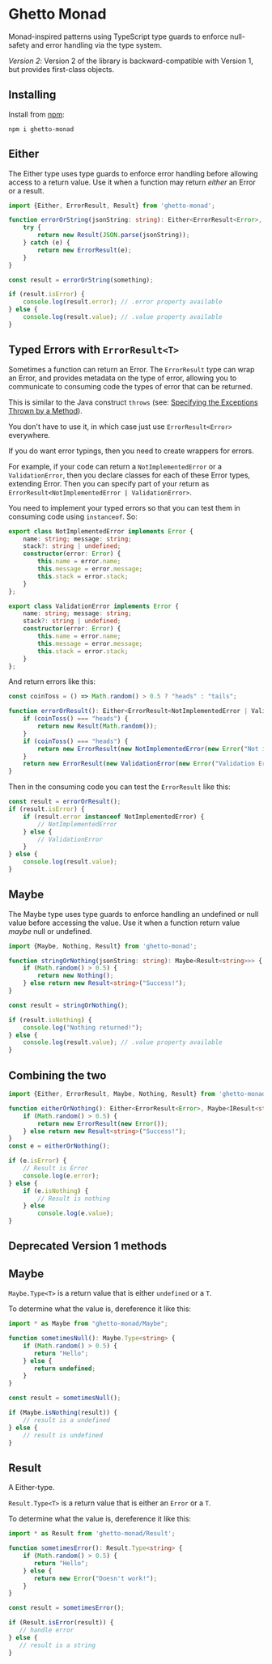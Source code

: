 # Ghetto Monad

Monad-inspired patterns using TypeScript type guards to enforce null-safety and error handling via the type system.

_Version 2_: Version 2 of the library is backward-compatible with Version 1, but provides first-class objects.

## Installing

Install from [npm](https://www.npmjs.com/package/ghetto-monad):

```
npm i ghetto-monad
```

## Either

The Either type uses type guards to enforce error handling before allowing access to a return value. Use it when a function may return _either_ an Error or a result.

```typescript
import {Either, ErrorResult, Result} from 'ghetto-monad';

function errorOrString(jsonString: string): Either<ErrorResult<Error>, Result<object>> {
    try {
        return new Result(JSON.parse(jsonString));
    } catch (e) {
        return new ErrorResult(e);
    }
}

const result = errorOrString(something);

if (result.isError) {
    console.log(result.error); // .error property available
} else {
    console.log(result.value); // .value property available
}
```

## Typed Errors with `ErrorResult<T>`

Sometimes a function can return an Error. The `ErrorResult` type can wrap an Error, and provides metadata on the type of error, allowing you to communicate to consuming code the types of error that can be returned.

This is similar to the Java construct `throws` (see: [Specifying the Exceptions Thrown by a Method](https://docs.oracle.com/javase/tutorial/essential/exceptions/declaring.html)).

You don't have to use it, in which case just use `ErrorResult<Error>` everywhere.

If you do want error typings, then you need to create wrappers for errors.

For example, if your code can return a `NotImplementedError` or a `ValidationError`, then you declare classes for each of these Error types, extending Error. Then you can specify part of your return as `ErrorResult<NotImplementedError | ValidationError>`.

You need to implement your typed errors so that you can test them in consuming code using `instanceof`. So:

```typescript
export class NotImplementedError implements Error {
	name: string; message: string;
	stack?: string | undefined;
	constructor(error: Error) {
		this.name = error.name;
		this.message = error.message;
		this.stack = error.stack;
	}
};

export class ValidationError implements Error {
	name: string; message: string;
	stack?: string | undefined;
	constructor(error: Error) {
		this.name = error.name;
		this.message = error.message;
		this.stack = error.stack;
	}
};
```

And return errors like this:

```typescript
const coinToss = () => Math.random() > 0.5 ? "heads" : "tails";

function errorOrResult(): Either<ErrorResult<NotImplementedError | ValidationError>, Result<number>> {
    if (coinToss() === "heads") {
        return new Result(Math.random());
    }
    if (coinToss() === "heads") {
        return new ErrorResult(new NotImplementedError(new Error("Not implemented (yet)!")))
    }
    return new ErrorResult(new ValidationError(new Error("Validation Error")));
}
```

Then in the consuming code you can test the `ErrorResult` like this:

```typescript
const result = errorOrResult();
if (result.isError) {
    if (result.error instanceof NotImplementedError) {
        // NotImplementedError
    } else {
        // ValidationError
    }
} else {
    console.log(result.value);
}
```

## Maybe

The Maybe type uses type guards to enforce handling an undefined or null value before accessing the value. Use it when a function return value _maybe_ null or undefined.

```typescript
import {Maybe, Nothing, Result} from 'ghetto-monad';

function stringOrNothing(jsonString: string): Maybe<Result<string>>> {
    if (Math.random() > 0.5) {
        return new Nothing();
    } else return new Result<string>("Success!");
}

const result = stringOrNothing();

if (result.isNothing) {
    console.log("Nothing returned!");
} else {
    console.log(result.value); // .value property available
}
```

## Combining the two

```typescript
import {Either, ErrorResult, Maybe, Nothing, Result} from 'ghetto-monad';

function eitherOrNothing(): Either<ErrorResult<Error>, Maybe<IResult<string>>> {
    if (Math.random() > 0.5) {
        return new ErrorResult(new Error());
    } else return new Result<string>("Success!");
}
const e = eitherOrNothing();

if (e.isError) {
    // Result is Error
    console.log(e.error);
} else {
    if (e.isNothing) {
        // Result is nothing
    } else
        console.log(e.value);
}
```

## Deprecated Version 1 methods

## Maybe

`Maybe.Type<T>` is a return value that is either `undefined` or a `T`.

To determine what the value is, dereference it like this:

```typescript
import * as Maybe from "ghetto-monad/Maybe";

function sometimesNull(): Maybe.Type<string> {
    if (Math.random() > 0.5) {
       return "Hello";
    } else {
       return undefined;
    }
}

const result = sometimesNull();

if (Maybe.isNothing(result)) {
    // result is a undefined
} else {
    // result is undefined
}
```

## Result

A Either-type.

`Result.Type<T>` is a return value that is either an `Error` or a `T`.

To determine what the value is, dereference it like this:

```typescript
import * as Result from 'ghetto-monad/Result';

function sometimesError(): Result.Type<string> {
    if (Math.random() > 0.5) {
       return "Hello";
    } else {
       return new Error("Doesn't work!");
    }
}

const result = sometimesError();

if (Result.isError(result)) {
   // handle error
} else {
   // result is a string
}
```